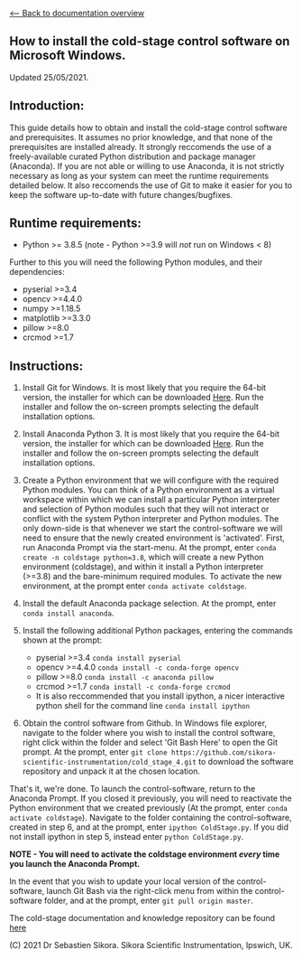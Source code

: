 [<-- Back to documentation overview](../documentation.md)

How to install the cold-stage control software on Microsoft Windows.  
---------------------------------------------------------------
Updated 25/05/2021.

Introduction:
--------------
This guide details how to obtain and install the cold-stage control software and prerequisites. It assumes no prior knowledge, and that none of the prerequisites are installed already. It strongly reccomends the use of a freely-available curated Python distribution and package manager (Anaconda). If you are not able or willing to use Anaconda, it is not strictly necessary as long as your system can meet the runtime requirements detailed below. It also reccomends the use of Git to make it easier for you to keep the software up-to-date with future changes/bugfixes.

Runtime requirements:
---------------------
* Python >= 3.8.5 (note - Python >=3.9 will *not* run on Windows < 8)

Further to this you will need the following Python modules, and their dependencies:
* pyserial >=3.4
* opencv >=4.4.0
* numpy >=1.18.5
* matplotlib >=3.3.0
* pillow >=8.0
* crcmod >=1.7

Instructions:
--------------

1. Install Git for Windows. It is most likely that you require the 64-bit version, the installer for which can be downloaded [Here](https://github.com/git-for-windows/git/releases/download/v2.31.1.windows.1/Git-2.31.1-64-bit.exe). Run the installer and follow the on-screen prompts selecting the default installation options.

2. Install Anaconda Python 3. It is most likely that you require the 64-bit version, the installer for which can be downloaded [Here](https://repo.anaconda.com/archive/Anaconda3-2021.05-Windows-x86_64.exe). Run the installer and follow the on-screen prompts selecting the default installation options.

3. Create a Python environment that we will configure with the required Python modules. You can think of a Python environment as a virtual workspace within which we can install a particular Python interpreter and selection of Python modules such that they will not interact or conflict with the system Python interpreter and Python modules. The only down-side is that whenever we start the control-software we will need to ensure that the newly created environment is 'activated'. First, run Anaconda Prompt via the start-menu. At the prompt, enter `conda create -n coldstage python=3.8`, which will create a new Python environment (coldstage), and within it install a Python interpreter (>=3.8) and the bare-minimum required modules. To activate the new environment, at the prompt enter `conda activate coldstage`.

4. Install the default Anaconda package selection. At the prompt, enter `conda install anaconda`.

5. Install the following additional Python packages, entering the commands shown at the prompt:
	* pyserial >=3.4 `conda install pyserial`
	* opencv >=4.4.0 `conda install -c conda-forge opencv`
	* pillow >=8.0 `conda install -c anaconda pillow`
	* crcmod >=1.7 `conda install -c conda-forge crcmod`
	* It is also reccommended that you install ipython, a nicer interactive python shell for the command line `conda install ipython` 

6. Obtain the control software from Github. In Windows file explorer, navigate to the folder where you wish to install the control software, right click within the folder and select 'Git Bash Here' to open the Git prompt. At the prompt, enter `git clone https://github.com/sikora-scientific-instrumentation/cold_stage_4.git` to download the software repository and unpack it at the chosen location.

That's it, we're done. To launch the control-software, return to the Anaconda Prompt. If you closed it previously, you will need to reactivate the Python environment that we created previously (At the prompt, enter `conda activate coldstage`). Navigate to the folder containing the control-software, created in step 6, and at the prompt, enter `ipython ColdStage.py`. If you did not install ipython in step 5, instead enter `python ColdStage.py`.

**NOTE - You will need to activate the coldstage environment *every* time you launch the Anaconda Prompt.**

In the event that you wish to update your local version of the control-software, launch Git Bash via the right-click menu from within the control-software folder, and at the prompt, enter `git pull origin master`.


The cold-stage documentation and knowledge repository can be found [here](../documentation.md)

(C) 2021 Dr Sebastien Sikora.
Sikora Scientific Instrumentation, Ipswich, UK.
